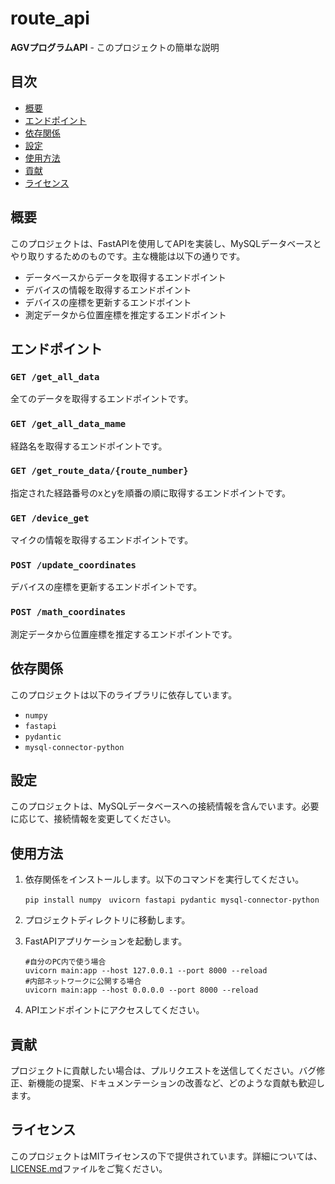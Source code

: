 # route_api

**AGVプログラムAPI** - このプロジェクトの簡単な説明

## 目次

- [概要](#概要)
- [エンドポイント](#エンドポイント)
- [依存関係](#依存関係)
- [設定](#設定)
- [使用方法](#使用方法)
- [貢献](#貢献)
- [ライセンス](#ライセンス)

## 概要

このプロジェクトは、FastAPIを使用してAPIを実装し、MySQLデータベースとやり取りするためのものです。主な機能は以下の通りです。

- データベースからデータを取得するエンドポイント
- デバイスの情報を取得するエンドポイント
- デバイスの座標を更新するエンドポイント
- 測定データから位置座標を推定するエンドポイント

## エンドポイント

### `GET /get_all_data`

全てのデータを取得するエンドポイントです。

### `GET /get_all_data_mame`

経路名を取得するエンドポイントです。

### `GET /get_route_data/{route_number}`

指定された経路番号のxとyを順番の順に取得するエンドポイントです。

### `GET /device_get`

マイクの情報を取得するエンドポイントです。

### `POST /update_coordinates`

デバイスの座標を更新するエンドポイントです。

### `POST /math_coordinates`

測定データから位置座標を推定するエンドポイントです。

## 依存関係

このプロジェクトは以下のライブラリに依存しています。

- `numpy`
- `fastapi`
- `pydantic`
- `mysql-connector-python`

## 設定

このプロジェクトは、MySQLデータベースへの接続情報を含んでいます。必要に応じて、接続情報を変更してください。

## 使用方法

1. 依存関係をインストールします。以下のコマンドを実行してください。

    ```
    pip install numpy　uvicorn fastapi pydantic mysql-connector-python
    ```

2. プロジェクトディレクトリに移動します。

3. FastAPIアプリケーションを起動します。

    ```
    #自分のPC内で使う場合
    uvicorn main:app --host 127.0.0.1 --port 8000 --reload
    #内部ネットワークに公開する場合
    uvicorn main:app --host 0.0.0.0 --port 8000 --reload
    ```

4. APIエンドポイントにアクセスしてください。

## 貢献

プロジェクトに貢献したい場合は、プルリクエストを送信してください。バグ修正、新機能の提案、ドキュメンテーションの改善など、どのような貢献も歓迎します。

## ライセンス

このプロジェクトはMITライセンスの下で提供されています。詳細については、[LICENSE.md](LICENSE.md)ファイルをご覧ください。
